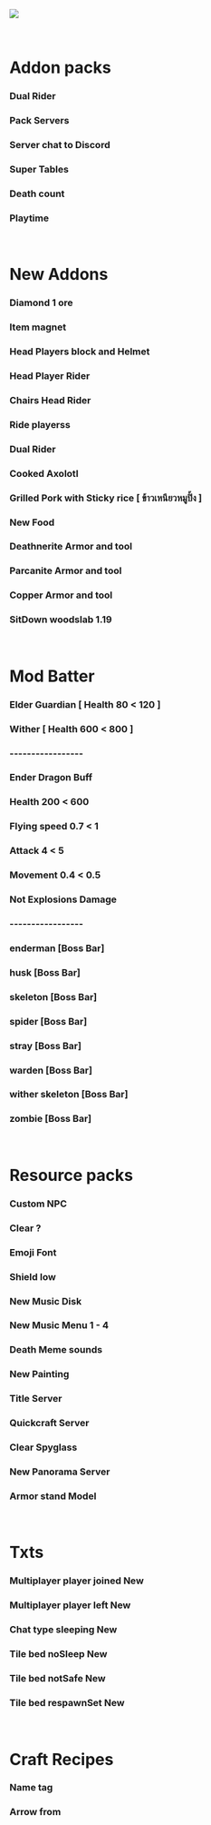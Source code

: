 
 ![](https://media.discordapp.net/attachments/1084301111177007155/1154383489836253246/All_sleepLite_JR.2png.png?width=1440&height=602)

<br>

# Addon packs
### Dual Rider
### Pack Servers
### Server chat to Discord
### Super Tables
### Death count
### Playtime

<br>

# New Addons
### Diamond 1 ore
### Item magnet
### Head Players block and Helmet
### Head Player Rider
### Chairs Head Rider 
### Ride playerss
### Dual Rider
### Cooked Axolotl
### Grilled Pork with Sticky rice [ ข้าวเหนียวหมูปิ้ง ]
### New Food
### Deathnerite Armor and tool
### Parcanite Armor and tool
### Copper Armor and tool
### SitDown woodslab 1.19


<br>

# Mod Batter
### Elder Guardian 	[ Health 80 < 120 ]
### Wither 		[ Health 600 < 800 ]
### -----------------
### Ender Dragon Buff 	
### Health 200 < 600 
### Flying speed 0.7 < 1
### Attack 4 < 5
### Movement 0.4 < 0.5
### Not Explosions Damage
### -----------------
### enderman 	[Boss Bar]
### husk 	[Boss Bar]
### skeleton 	[Boss Bar]
### spider 	[Boss Bar]
### stray 	[Boss Bar]
### warden 	[Boss Bar]
### wither skeleton [Boss Bar]
### zombie 	[Boss Bar]

<br>

# Resource packs
### Custom NPC
### Clear ? 
### Emoji Font
### Shield low
### New Music Disk
### New Music Menu 1 - 4
### Death Meme sounds
### New Painting
### Title Server
### Quickcraft Server
### Clear Spyglass
### New Panorama Server
### Armor stand Model

<br>

# Txts
### Multiplayer player joined New
### Multiplayer player left New
### Chat type sleeping New
### Tile bed noSleep New
### Tile bed notSafe New
### Tile bed respawnSet New

<br>

# Craft Recipes
### Name tag
### Arrow from
